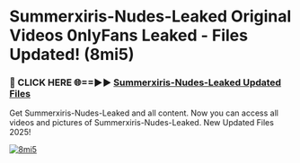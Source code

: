# Summerxiris-Nudes-Leaked Original Videos 0nlyFans Leaked - Files Updated! (8mi5)

<h3>🔴 CLICK HERE 🌐==►► <a href="https://tinyurl.com/52m3yx9h" rel="nofollow">Summerxiris-Nudes-Leaked Updated Files</a></h3>

Get Summerxiris-Nudes-Leaked and all content. Now you can access all videos and pictures of Summerxiris-Nudes-Leaked. New Updated Files 2025!

[![8mi5](https://i.imgur.com/TnHtlc8.gif)](https://tinyurl.com/52m3yx9h)
